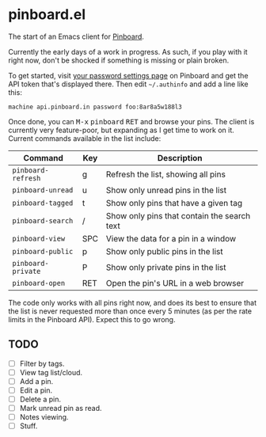 # pinboard.el

The start of an Emacs client for [Pinboard](https://pinboard.in/).

Currently the early days of a work in progress. As such, if you play with it
right now, don't be shocked if something is missing or plain broken.

To get started, visit [your password settings
page](https://pinboard.in/settings/password) on Pinboard and get the API
token that's displayed there. Then edit `~/.authinfo` and add a line like
this:

```
machine api.pinboard.in password foo:8ar8a5w188l3
```

Once done, you can <kbd>M-x</kbd> <kbd>pinboard</kbd> <kbd>RET</kbd> and
browse your pins. The client is currently very feature-poor, but expanding
as I get time to work on it. Current commands available in the list include:

| Command            | Key | Description                                 |
|--------------------|-----|---------------------------------------------|
| `pinboard-refresh` | g   | Refresh the list, showing all pins          |
| `pinboard-unread`  | u   | Show only unread pins in the list           |
| `pinboard-tagged`  | t   | Show only pins that have a given tag        |
| `pinboard-search`  | /   | Show only pins that contain the search text |
| `pinboard-view`    | SPC | View the data for a pin in a window         |
| `pinboard-public`  | p   | Show only public pins in the list           |
| `pinboard-private` | P   | Show only private pins in the list          |
| `pinboard-open`    | RET | Open the pin's URL in a web browser         |

The code only works with all pins right now, and does its best to ensure
that the list is never requested more than once every 5 minutes (as per the
rate limits in the Pinboard API). Expect this to go wrong.

## TODO

- [ ] Filter by tags.
- [ ] View tag list/cloud.
- [ ] Add a pin.
- [ ] Edit a pin.
- [ ] Delete a pin.
- [ ] Mark unread pin as read.
- [ ] Notes viewing.
- [ ] Stuff.

[//]: # (README.md ends here)
